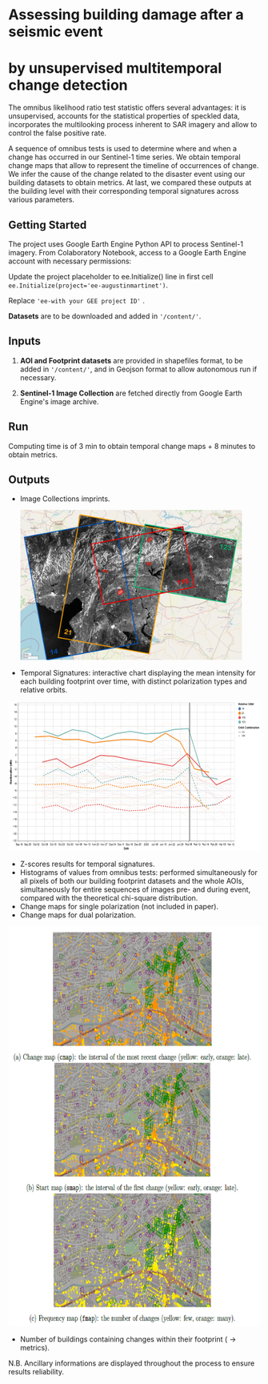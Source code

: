 # Assessing building damage after a seismic event
# by unsupervised multitemporal change detection

The omnibus likelihood ratio test statistic offers several advantages: it is unsupervised, accounts for the statistical properties of speckled data, incorporates the multilooking process inherent to SAR imagery and allow to control the false positive rate.

A sequence of omnibus tests is used to determine where and when a change has occurred in our Sentinel-1 time series. We obtain temporal change maps that allow to represent the timeline of occurrences of change. We infer the cause of the change related to the disaster event using our building datasets to obtain metrics. At last, we compared these outputs at the building level with their corresponding temporal signatures across various parameters.

## Getting Started

The project uses Google Earth Engine Python API to process Sentinel-1 imagery. 
From Colaboratory Notebook, access to a Google Earth Engine account with necessary permissions:

Update the project placeholder to ee.Initialize() line in first cell 
`ee.Initialize(project='ee-augustinmartinet')`.

Replace `'ee-with your GEE project ID'` .

**Datasets** are to be downloaded and added in `'/content/'`.


## Inputs

1. **AOI and Footprint datasets** are provided in shapefiles format, to be added in `'/content/'`, and in Geojson format to allow autonomous run if necessary.

2. **Sentinel-1 Image Collection** are fetched directly from Google Earth Engine's image archive.


## Run

Computing time is of 3 min to obtain temporal change maps + 8 minutes to obtain metrics. 


## Outputs
- Image Collections imprints.
 
  <img src="https://github.com/Augustin-Ma/AssessingDamage/blob/6394272c1c23fc889875d8391780b277cd5a4370/unsupervised-CD-SAR/fig/Imprints_Frames.jpg" alt="aois"  height="300">
  
- Temporal Signatures: interactive chart displaying the mean intensity for each building footprint over time, with distinct polarization types and relative orbits.

 <img src="https://github.com/Augustin-Ma/AssessingDamage/blob/a30e94f5ea5a27df352e0b2f33c59c811bdc49a5/unsupervised-CD-SAR/fig/signatures2.png" alt="signatures"  height="300">

- Z-scores results for temporal signatures.
- Histograms of values from omnibus tests: performed simultaneously for all pixels of both our building footprint datasets and the whole AOIs, simultaneously for entire sequences of images pre- and during event, compared with the theoretical chi-square distribution.
- Change maps for single polarization (not included in paper).
- Change maps for dual polarization.

 <img src="https://github.com/Augustin-Ma/AssessingDamage/blob/d04e44fa7dcfa137f7949709f6483fce6388df4c/unsupervised-CD-SAR/fig/change_maps.png" alt="cmaps"  height="800">

- Number of buildings containing changes within their footprint ( -> metrics).

N.B. Ancillary informations are displayed throughout the process to ensure results reliability.
